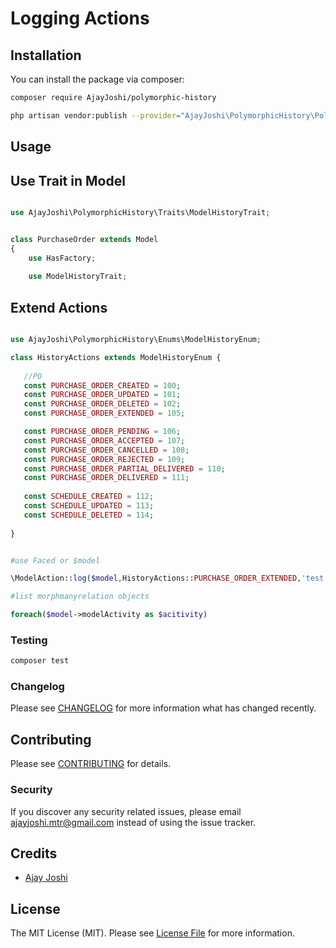 # Logging Actions

## Installation

You can install the package via composer:

```bash
composer require AjayJoshi/polymorphic-history

php artisan vendor:publish --provider="AjayJoshi\PolymorphicHistory\PolymorphicHistoryServiceProvider"

```

## Usage

## Use Trait in Model 

```php

use AjayJoshi\PolymorphicHistory\Traits\ModelHistoryTrait;


class PurchaseOrder extends Model
{
    use HasFactory;
   
    use ModelHistoryTrait;

```


## Extend Actions 

```php

use AjayJoshi\PolymorphicHistory\Enums\ModelHistoryEnum;

class HistoryActions extends ModelHistoryEnum {
   
   //PO
   const PURCHASE_ORDER_CREATED = 100;
   const PURCHASE_ORDER_UPDATED = 101;
   const PURCHASE_ORDER_DELETED = 102;
   const PURCHASE_ORDER_EXTENDED = 105;

   const PURCHASE_ORDER_PENDING = 106;
   const PURCHASE_ORDER_ACCEPTED = 107;
   const PURCHASE_ORDER_CANCELLED = 108;
   const PURCHASE_ORDER_REJECTED = 109;
   const PURCHASE_ORDER_PARTIAL_DELIVERED = 110;
   const PURCHASE_ORDER_DELIVERED = 111;
   
   const SCHEDULE_CREATED = 112;
   const SCHEDULE_UPDATED = 113;
   const SCHEDULE_DELETED = 114;
 
}
```

```php

#use Faced or $model

\ModelAction::log($model,HistoryActions::PURCHASE_ORDER_EXTENDED,'test','remark');

#list morphmanyrelation objects

foreach($model->modelActivity as $acitivity)


```

### Testing

```bash
composer test
```

### Changelog

Please see [CHANGELOG](CHANGELOG.md) for more information what has changed recently.

## Contributing

Please see [CONTRIBUTING](CONTRIBUTING.md) for details.

### Security

If you discover any security related issues, please email ajayjoshi.mtr@gmail.com instead of using the issue tracker.

## Credits

-   [Ajay Joshi](https://github.com/Ajay-Joshi-mtr)

## License

The MIT License (MIT). Please see [License File](LICENSE.md) for more information.

